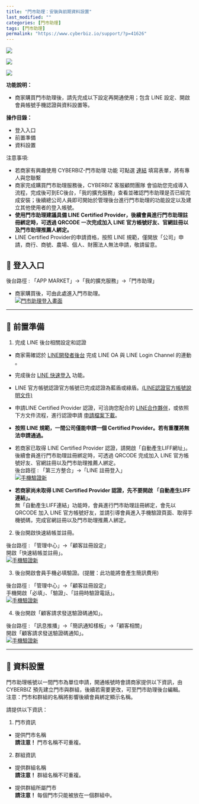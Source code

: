 ```yaml
---
title: "門市助理：安裝與前期資料設置"
last_modified: ""
categories: [門市助理]
tags: [門市助理]
permalink: "https://www.cyberbiz.io/support/?p=41626"
---
```


![](https://www.cyberbiz.io/support/wp-content/uploads/適用站別.png)

[![](https://www.cyberbiz.io/support/wp-content/uploads/台灣站.png)](https://www.cyberbiz.io/support/?page_id=2490)

[![](https://www.cyberbiz.io/support/wp-content/uploads/門市助理.png)](https://www.cyberbiz.io/support/?page_id=42126)

**功能說明：**  

* 商家購買門市助理後，請先完成以下設定再開通使用；包含 LINE 設定、開啟會員帳號手機認證與資料設置等。

**操作目錄：**

* 登入入口
* 前置準備
* 資料設置

注意事項:  

* 若商家有興趣使用 CYBERBIZ-門市助理 功能 可點選 [連結](https://docs.google.com/forms/d/e/1FAIpQLScAzqU3OckpsS-XBy3yvioKksDBazronFTuEl_RBonxCATHaQ/viewform) 填寫表單，將有專人與您聯繫
* 商家完成購買門市助理服務後，CYBERBIZ 客服顧問團隊 會協助您完成導入流程，完成後可到EC後台，「我的擴充服務」查看並確認門市助理是否已經完成安裝；後續總公司人員即可開始於管理後台進行門市助理的功能設定以及建立其他使用者的登入帳號。
* **使用門市助理建議具備 LINE Certified Provider，後續會員進行門市助理註冊綁定時，可透過 QRCODE 一次完成加入 LINE 官方帳號好友、官網註冊以及門市助理推薦人綁定。**
* LINE Certified Provider的申請資格，按照 LINE 規範，僅開放「公司」申請，商行、商號、農場、個人、財團法人無法申請，敬請留意。

## 📌 登入入口

後台路徑 :  「APP MARKET」→「我的擴充服務」→「門市助理」  


* 商家購買後，可由此處進入門市助理。  
[![門市助理登入畫面](https://www.cyberbiz.io/support/wp-content/uploads/門市助理-安裝與前期資料設置01.png)](https://www.cyberbiz.io/support/wp-content/uploads/門市助理-安裝與前期資料設置01.png)

* * *

## 📌 前置準備



1. 完成 LINE 後台相關設定和認證 
* 商家需確認於 [LINE開發者後台](https://developers.line.biz/zh-hant/) 完成 LINE OA 與 LINE Login Channel 的連動 。


* 完成後台 [LINE 快速登入](https://www.cyberbiz.io/support/?p=675) 功能。


* LINE 官方帳號認證官方帳號已完成認證為藍盾或綠盾。[(LINE認證官方帳號說明文件)](https://tw.linebiz.com/column/line-lac-id-0418/)


* 申請LINE Certified Provider 認證，可洽詢您配合的 [LINE合作夥伴](https://tw.linebiz.com/partner/sales-partner/)，或依照下方文件流程，進行認證申請 [申請檔案下載](https://drive.google.com/file/d/1S2OoIPlmlwzyqE3h1vQldLXrcgf1sCO5/view?usp=sharing)。


* **按照 LINE 規範，一間公司僅能申請一個 Certified Provider。若有重覆將無法申請通過。**


* 若商家已取得 LINE Certified Provider 認證，請開啟「自動產生LIFF網址」。  
後續會員進行門市助理註冊綁定時，可透過 QRCODE 完成加入 LINE 官方帳號好友、官網註冊以及門市助理推薦人綁定。  
後台路徑 :  「第三方整合」→「LINE 註冊登入」  
[![手機驗證新](https://www.cyberbiz.io/support/wp-content/uploads/門市助理-安裝與前期資料設置05.png)](https://www.cyberbiz.io/support/wp-content/uploads/門市助理-安裝與前期資料設置05.png)

* **若商家尚未取得 LINE Certified Provider 認證，先不要開啟 「自動產生LIFF連結」。**  
無「自動產生LIFF連結」功能時，會員進行門市助理註冊綁定，會先以 QRCODE 加入 LINE
官方帳號好友，並請引導會員進入手機驗證頁面、取得手機號碼，完成官網註冊以及門市助理推薦人綁定。



2. 後台開啟快速結帳並註冊。  

後台路徑 :  「管理中心」→「顧客註冊設定」  
開啟「快速結帳並註冊」。  
[![手機驗證新](https://www.cyberbiz.io/support/wp-content/uploads/門市助理-安裝與前期資料設置04.png)](https://www.cyberbiz.io/support/wp-content/uploads/門市助理-安裝與前期資料設置04.png)



3. 後台開啟會員手機必填驗證。(提醒：此功能將會產生簡訊費用)   

後台路徑 :  「管理中心」→「顧客註冊設定」  
手機開啟「必填」、「驗證」、「註冊時驗證電話」。  
[![手機驗證新](https://www.cyberbiz.io/support/wp-content/uploads/門市助理-安裝與前期資料設置02.png)](https://www.cyberbiz.io/support/wp-content/uploads/門市助理-安裝與前期資料設置02.png)

4. 後台開啟「顧客請求發送驗證碼通知」。  

後台路徑 :  「訊息推播」→「簡訊通知樣板」→「顧客相關」  
開啟「顧客請求發送驗證碼通知」。  
[![手機驗證新](https://www.cyberbiz.io/support/wp-content/uploads/門市助理-安裝與前期資料設置03-1.png)](https://www.cyberbiz.io/support/wp-content/uploads/門市助理-安裝與前期資料設置03-1.png)

* * *

## 📌 資料設置



門市助理帳號以一間門市為單位申請，開通帳號時會請商家提供以下資訊，由 CYBERBIZ 預先建立門市與群組，後續若需要更改，可至門市助理後台編輯。  
注意：門市和群組的名稱將影響後續會員綁定顯示名稱。


請提供以下資訊：

1. 門市資訊 
* 提供門市名稱  
**請注意！** 門市名稱不可重複。



2. 群組資訊 
* 提供群組名稱  
**請注意！** 群組名稱不可重複。

* 提供群組所屬門市  
**請注意！** 每個門市只能被放在一個群組中。

